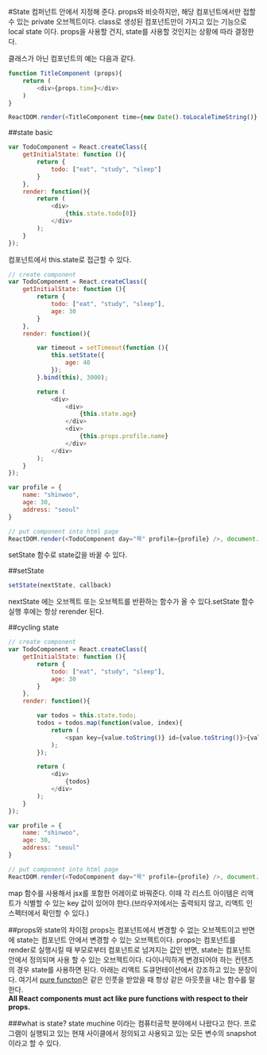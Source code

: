 #State
컴퍼넌트 안에서 지정해 준다. props와 비슷하지만, 해당 컴포넌트에서만 접할 수 있는 private 오브젝트이다. class로 생성된 컴포넌트만이 가지고 있는 기능으로 local state 이다. props을 사용할 건지, state를 사용할 것인지는 상황에 따라 결정한다.  

클래스가 아닌 컴포넌트의 예는 다음과 같다.

```javascript
function TitleComponent (props){
    return (
        <div>{props.time}</div>
    )
}

ReactDOM.render(<TitleComponent time={new Date().toLocaleTimeString()} />, document.querySelector('.header-title'));
```


##state basic
```javascript
var TodoComponent = React.createClass({
    getInitialState: function (){
        return {
            todo: ["eat", "study", "sleep"]
        }
    },
    render: function(){
        return (
            <div>
                {this.state.todo[0]}
            </div>
        );
    }
});
```
컴포넌트에서 this.state로 접근할 수 있다.

```javascript
// create component
var TodoComponent = React.createClass({
    getInitialState: function (){
        return {
            todo: ["eat", "study", "sleep"],
            age: 30
        }
    },
    render: function(){

        var timeout = setTimeout(function (){
            this.setState({
                age: 40
            });
        }.bind(this), 3000);

        return (
            <div>
                <div>
                    {this.state.age}
                </div>
                <div>
                    {this.props.profile.name}
                </div>
            </div>
        );
    }
});

var profile = {
    name: "shinwoo",
    age: 30,
    address: "seoul"
}

// put component into html page
ReactDOM.render(<TodoComponent day="목" profile={profile} />, document.querySelector(".header-title"));
```

setState 함수로 state값을 바꿀 수 있다.

##setState
```javascript
setState(nextState, callback)
```


nextState 에는 오브젝트 또는 오브젝트를 반환하는 함수가 올 수 있다.setState 함수 실행 후에는 항상 rerender 된다. 


##cycling state
```javascript
// create component
var TodoComponent = React.createClass({
    getInitialState: function (){
        return {
            todo: ["eat", "study", "sleep"],
            age: 30
        }
    },
    render: function(){

        var todos = this.state.todo;
        todos = todos.map(function(value, index){
            return (
                <span key={value.toString()} id={value.toString()}>{value}</span>
            );
        });

        return (
            <div>
                {todos}
            </div>
        );
    }
});

var profile = {
    name: "shinwoo",
    age: 30,
    address: "seoul"
}

// put component into html page
ReactDOM.render(<TodoComponent day="목" profile={profile} />, document.querySelector(".header-title"));
```
map 함수를 사용해서 jsx를 포함한 어레이로 바꿔준다. 이때 각 리스트 아이템은 리액트가 식별할 수 있는 key 값이 있어야 한다.(브라우저에서는 출력되지 않고, 리액트 인스펙터에서 확인할 수 있다.)


##props와 state의 차이점
props는 컴포넌트에서 변경할 수 없는 오브젝트이고 반면에 state는 컴포넌트 안에서 변경할 수 있는 오브젝트이다. props는 컴포넌트를 render로 실행시킬 때 부모로부터 컴포넌트로 넘겨지는 값인 반면, state는 컴포넌트 안에서 정의되며 사용 할 수 있는 오브젝트이다. 
다이나믹하게 변경되어야 하는 컨텐츠의 경우 state를 사용하면 된다. 아래는 리액트 도큐먼테이션에서 강조하고 있는 문장이다. 여기서 [pure functon](https://en.wikipedia.org/wiki/Pure_function)은 같은 인풋을 받았을 때 항상 같은 아웃풋을 내는 함수를 말한다.  
**All React components must act like pure functions with respect to their props.**


###what is state?
state muchine 이라는 컴퓨터공학 분야에서 나왔다고 한다. 프로그램이 실행되고 있는 현재 사이클에서 정의되고 사용되고 있는 모든 변수의 snapshot이라고 할 수 있다.
